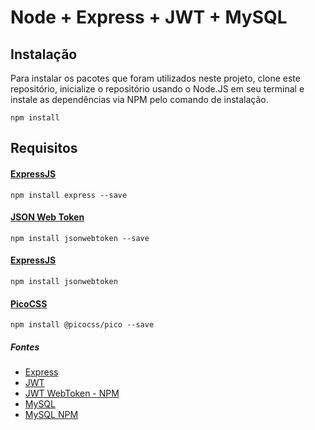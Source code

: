 # Node + Express + JWT + MySQL



## Instalação

Para instalar os pacotes que foram utilizados neste projeto, clone este repositório, inicialize o repositório usando o Node.JS em seu terminal e instale as dependências via NPM pelo comando de instalação.

```
npm install
```



## Requisitos


#### [ExpressJS](https://github.com/expressjs/expressjs.com)

```
npm install express --save
```


#### [JSON Web Token](#)

```
npm install jsonwebtoken --save
```


#### [ExpressJS](#)

```
npm install jsonwebtoken
```


#### [PicoCSS](https://picocss.com/docs/dropdown)

```
npm install @picocss/pico --save
```


##### Fontes

- [Express](https://expressjs.com)
- [JWT](https://jwt.io/libraries?language=Node.js)
- [JWT WebToken - NPM](https://www.npmjs.com/package/jsonwebtoken)
- [MySQL](https://github.com/mysqljs/mysql#readme)
- [MySQL NPM](https://www.npmjs.com/package/mysql)